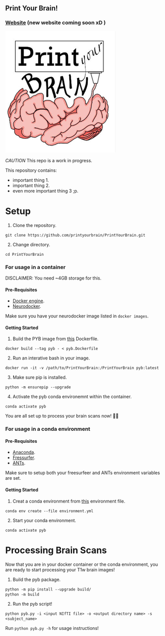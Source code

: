 ## Print Your Brain!

### [Website](https://www.ewi-psy.fu-berlin.de/en/v/ccnb/news_events/2021_04_28_Print-your-Brain.html) (new website coming soon xD )

![Teaser image](images/print-your-brain_logo_jpeg.jpg)

*CAUTION*  This repo is a work in progress.

This repository contains:

* important thing 1.
* important thing 2.
* even more important thing 3 ;p.

# Setup

1. Clone the repository.

```
git clone https://github.com/printyourbrain/PrintYourBrain.git
```

2. Change directory.

```
cd PrintYourBrain
```

### For usage in a container

DISCLAIMER: You need ~4GB storage for this.

#### Pre-Requisites

* [Docker engine](https://docs.docker.com/engine/install/).
* [Neurodocker](https://www.repronim.org/neurodocker/user_guide/installation.html).

Make sure you have your neurodocker image listed in `docker images`.

#### Getting Started

1. Build the PYB image from [this](https://raw.githubusercontent.com/printyourbrain/PrintYourBrain/main/pyb.Dockerfile) Dockerfile.

```
docker build --tag pyb - < pyb.Dockerfile
```

2. Run an interative bash in your image.

```
docker run -it -v /path/to/PrintYourBrain:/PrintYourBrain pyb:latest
```

3. Make sure pip is installed.

```
python -m ensurepip --upgrade
```

4. Activate the pyb conda environemnt within the container.

```
conda activate pyb
```

You are all set up to process your brain scans now! 🧠🚀


### For usage in a conda environment

#### Pre-Requisites

* [Anaconda](https://www.anaconda.com/products/individual).
* [Fressurfer](https://surfer.nmr.mgh.harvard.edu/fswiki/DownloadAndInstall).
* [ANTs](https://picsl.upenn.edu/software/ants/).

Make sure to setup both your freesurfeer and ANTs environment variables are set.

#### Getting Started

1. Creat a conda environment from [this](https://raw.githubusercontent.com/printyourbrain/PrintYourBrain/main/environment.yml) environment file.

```
conda env create --file environment.yml
```

2. Start your conda environment.


```
conda activate pyb
```

# Processing Brain Scans

Now that you are in your docker container or the conda environment, you are ready to start processing your T1w brain images!

1. Build the pyb package.

```
python -m pip install --upgrade build/
python -m build
```

2. Run the pyb script!

```
python pyb.py -i <input NIfTI file> -o <output directory name> -s <subject_name>
```

Run `python pyb.py -h` for usage instructions!

